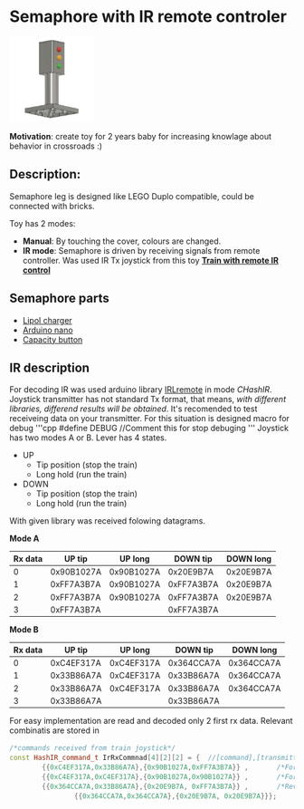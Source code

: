 # Semaphore with IR remote controler
<img src="https://github.com/JanZChlumu/Kids-Semaphore/blob/master/STL%20model/sem_view.png" width="150" height="150">

**Motivation**: create toy for 2 years baby for increasing knowlage about behavior in crossroads :)

## Description:
Semaphore leg is designed like LEGO Duplo compatible, could be connected with bricks.

Toy has 2 modes:

- **Manual**: By touching the cover, colours are changed.
- **IR mode**: Semaphore is driven by receiving signals from remote controller. Was used IR Tx joystick from this toy [ **Train with remote IR control**](https://www.lidl-shop.cz/PLAYTIVE-JUNIOR-Vlacek-na-dalkove-ovladani/p100246613)

## Semaphore parts
* [Lipol charger](https://www.electroschematics.com/10551/tp4056-lipo-battery-charger-rc-toys/)
* [Arduino nano](https://www.aliexpress.com/item/ATMEGA328P-Pro-Mini-328-Mini-ATMEGA328-5V-16MHz-5V-16M-for-arduino/32831029894.html?spm=a2g0s.9042311.0.0.64d94c4dOIaAYn)
* [Capacity button](https://www.aliexpress.com/item/TTP223-Module-Capacitive-Touch-Switch-Button-Self-Lock-Key-Module-2-5-5-5V/32709015595.html?spm=a2g0s.9042311.0.0.27424c4d5RztuN)

## IR description
For decoding IR was used arduino library [IRLremote](https://github.com/NicoHood/IRLremote/blob/master/Readme.md) in mode _CHashIR_. Joystick transmitter has not standard Tx format, that means, _with different libraries, differend results will be obtained_. It's recomended to test receiveing data on your transmitter. For this situation is designed macro for debug
'''cpp
#define DEBUG //Comment this for stop debuging
'''
Joystick has two modes A or B. Lever has 4 states. 
- UP
  - Tip position (stop the train)
  - Long hold (run the train)
- DOWN
  - Tip position (stop the train)
  - Long hold (run the train)
  
 With given library was received folowing datagrams. 

**Mode A**

|Rx data|UP tip	   |UP long   |	DOWN tip  |	DOWN long |
| ---   | -------- | -------- | --------- | --------- |
|0      |0x90B1027A|0x90B1027A	|0x20E9B7A|0x20E9B7A|
|1      |0xFF7A3B7A|0x90B1027A	|0xFF7A3B7A|0x20E9B7A|
|2      |0xFF7A3B7A|0x90B1027A	|0xFF7A3B7A|0x20E9B7A|
|3      |0xFF7A3B7A|            |0xFF7A3B7A|	


**Mode B**

|Rx data|UP tip	   |UP long   |	DOWN tip  |	DOWN long |
| ---   | -------- | -------- | --------- | --------- |
|0      |0xC4EF317A|0xC4EF317A|	0x364CCA7A|	0x364CCA7A|
|1      |0x33B86A7A|0xC4EF317A|	0x33B86A7A| 0x364CCA7A|
|2      |0x33B86A7A|0xC4EF317A|	0x33B86A7A|	0x364CCA7A|
|3      |0x33B86A7A|          | 0x33B86A7A|	          |

For easy implementation are read and decoded only 2 first rx data. Relevant combinatis are stored in
```cpp
/*commands received from train joystick*/
const HashIR_command_t IrRxCommnad[4][2][2] = {  //[command],[transmitter mode A/B], [two first commnads ]
		{{0xC4EF317A,0x33B86A7A},{0x90B1027A,0xFF7A3B7A}} ,       /*Forward move TIP  -> Go2Stop*/
		{{0xC4EF317A,0xC4EF317A},{0x90B1027A,0x90B1027A}} ,       /*Forward move LONG -> Go2Run */
		{{0x364CCA7A,0x33B86A7A},{0x20E9B7A, 0xFF7A3B7A}} ,       /*Reverse move TIP  -> Go2Stop*/
                {{0x364CCA7A,0x364CCA7A},{0x20E9B7A, 0x20E9B7A}}};        /*Reverse move LONG -> Go2Run */
```

